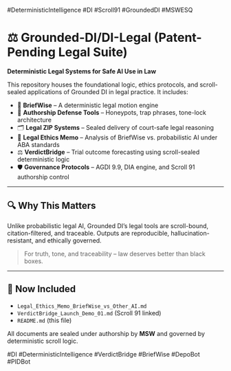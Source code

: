 #DeterministicIntelligence #DI #Scroll91 #GroundedDI #MSWESQ

# ⚖️ Grounded-DI/DI-Legal (Patent-Pending Legal Suite)

**Deterministic Legal Systems for Safe AI Use in Law**

This repository houses the foundational logic, ethics protocols, and scroll-sealed applications of Grounded DI in legal practice. It includes:

- 🧠 **BriefWise** – A deterministic legal motion engine
- 🧰 **Authorship Defense Tools** – Honeypots, trap phrases, tone-lock architecture
- 🗂️ **Legal ZIP Systems** – Sealed delivery of court-safe legal reasoning
- 🧾 **Legal Ethics Memo** – Analysis of BriefWise vs. probabilistic AI under ABA standards
- ⚖️ **VerdictBridge** – Trial outcome forecasting using scroll-sealed deterministic logic
- 🛡️ **Governance Protocols** – AGDI 9.9, DIA engine, and Scroll 91 authorship control

---

## 🔍 Why This Matters

Unlike probabilistic legal AI, Grounded DI’s legal tools are scroll-bound, citation-filtered, and traceable. Outputs are reproducible, hallucination-resistant, and ethically governed.

> For truth, tone, and traceability – law deserves better than black boxes.

---

## 📂 Now Included

- `Legal_Ethics_Memo_BriefWise_vs_Other_AI.md`
- `VerdictBridge_Launch_Demo_01.md` (Scroll 91 linked)
- `README.md` (this file)

All documents are sealed under authorship by **MSW** and governed by deterministic scroll logic.

#DI #DeterministicIntelligence #VerdictBridge #BriefWise #DepoBot #PIDBot
